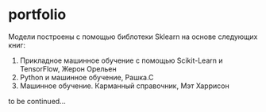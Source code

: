 # portfolio

Модели построены с помощью библотеки Sklearn на основе следующих книг:

1. Прикладное машинное обучение с помощью Scikit-Learn и TensorFlow, Жерон Орельен
2. Python и машинное обучение, Рашка.С
3. Машинное обучение. Карманный справочник, Мэт Харрисон

to be continued...
